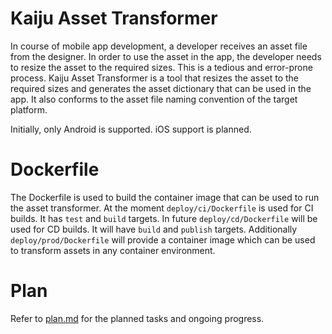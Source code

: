 # Kaiju Asset Transformer

In course of mobile app development, a developer receives an asset file from the designer. In order to use the asset in the app, the developer needs to resize the asset to the required sizes. This is a tedious and error-prone process. Kaiju Asset Transformer is a tool that resizes the asset to the required sizes and generates the asset dictionary that can be used in the app. It also conforms to the asset file naming convention of the target platform.

Initially, only Android is supported. iOS support is planned.

# Dockerfile

The Dockerfile is used to build the container image that can be used to run the asset transformer. At the moment `deploy/ci/Dockerfile` is used for CI builds. It has `test` and `build` targets. In future `deploy/cd/Dockerfile` will be used for CD builds. It will have `build` and `publish` targets. Additionally `deploy/prod/Dockerfile` will provide a container image which can be used to transform assets in any container environment.

# Plan

Refer to [plan.md](plan.md) for the planned tasks and ongoing progress.
